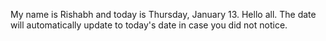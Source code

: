 My name is Rishabh and today is Thursday, January 13. Hello all. The date will automatically update to today's date in case you did not notice.
